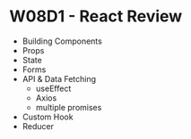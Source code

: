 # W08D1 - React Review

- Building Components
- Props
- State
- Forms
- API & Data Fetching
  - useEffect
  - Axios
  - multiple promises
- Custom Hook
- Reducer

